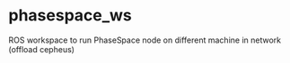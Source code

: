 # phasespace_ws
ROS workspace to run PhaseSpace node on different machine in network (offload cepheus)

